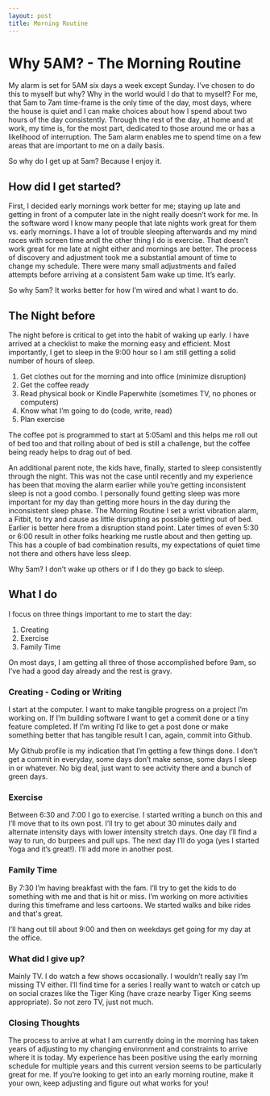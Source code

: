 ```yaml
---
layout: post
title: Morning Routine
---
```

# Why 5AM? - The Morning Routine

My alarm is set for 5AM six days a week except Sunday. I’ve chosen to do this to myself but why? Why in the world would I do that to myself? For me, that 5am to 7am time-frame is the only time of the day, most days, where the house is quiet and I can make choices about how I spend about two hours of the day consistently. Through the rest of the day, at home and at work, my time is, for the most part, dedicated to those around me or has a likelihood of interruption. The 5am alarm enables me to spend time on a few areas that are important to me on a daily basis.

So why do I get up at 5am?  Because I enjoy it.

## How did I get started?
First, I decided early mornings work better for me; staying up late and getting in front of a computer late in the night really doesn’t work for me. In the software word I know many people that late nights work great for them vs. early mornings. I have a lot of trouble sleeping afterwards and my mind races with screen time andI the other thing I do is exercise. That doesn’t work great for me late at night either and mornings are better. The process of discovery and adjustment took me a substantial amount of time to change my schedule. There were many small adjustments and failed attempts before arriving at a consistent 5am wake up time. It’s early.

So why 5am? It works better for how I’m wired and what I want to do.

## The Night before
The night before is critical to get into the habit of waking up early. I have arrived at a checklist to make the morning easy and efficient. Most importantly, I get to sleep in the 9:00 hour so I am still getting a solid number of hours of sleep.
1. Get clothes out for the morning and into office (minimize disruption)
1. Get the coffee ready
1. Read physical book or Kindle Paperwhite (sometimes TV, no phones or computers)
1. Know what I’m going to do (code, write, read)
1. Plan exercise

The coffee pot is programmed to start at 5:05amI and this helps me roll out of bed too and that rolling about of bed is still a challenge, but the coffee being ready helps to drag out of bed.

An additional parent note, the kids have, finally, started to sleep consistently through the night. This was not the case until recently and my experience has been that moving the alarm earlier while you’re getting inconsistent sleep is not a good combo. I personally found getting sleep was more important for my day than getting more hours in the day during the inconsistent sleep phase.
The Morning Routine
I set a wrist vibration alarm, a Fitbit, to try and cause as little disrupting as possible getting out of bed. Earlier is better here from a disruption stand point. Later times of even 5:30 or 6:00 result in other folks hearking me rustle about and then getting up. This has a couple of bad combination results, my expectations of quiet time not there and others have less sleep.

Why 5am? I don’t wake up others or if I do they go back to sleep.

## What I do
I focus on three things important to me to start the day:
1. Creating
1. Exercise
1. Family Time

On most days, I am getting all three of those accomplished before 9am, so I’ve had a good day already and the rest is gravy.

### Creating - Coding or Writing
I start at the computer. I want to make tangible progress on a project I’m working on. If I’m building software I want to get a commit done or a tiny feature completed. If I’m writing I’d like to get a post done or make something better that has tangible result I can, again, commit into Github.

My Github profile is my indication that I’m getting a few things done. I don’t get a commit in everyday, some days don’t make sense, some days I sleep in or whatever. No big deal, just want to see activity there and a bunch of green days.

### Exercise
Between 6:30 and 7:00 I go to exercise. I started writing a bunch on this and I’ll move that to its own post. I’ll try to get about 30 minutes daily and alternate intensity days with lower intensity stretch days. One day I’ll find a way to run, do burpees and pull ups. The next day I’ll do yoga (yes I started Yoga and it’s great!). I’ll add more in another post.

### Family Time
By 7:30 I’m having breakfast with the fam. I’ll try to get the kids to do something with me and that is hit or miss. I’m working on more activities during this timeframe and less cartoons. We started walks and bike rides and that's great.

I’ll hang out till about 9:00 and then on weekdays get going for my day at the office.

### What did I give up?
Mainly TV. I do watch a few shows occasionally. I wouldn’t really say I’m missing TV either. I’ll find time for a series I really want to watch or catch up on social crazes like the Tiger King (have craze nearby Tiger King seems appropriate). So not zero TV, just not much.

### Closing Thoughts
The process to arrive at what I am currently doing in the morning has taken years of adjusting to my changing environment and constraints to arrive where it is today. My experience has been positive using the early morning schedule for multiple years and this current version seems to be particularly great for me. If you’re looking to get into an early morning routine, make it your own, keep adjusting and figure out what works for you!

